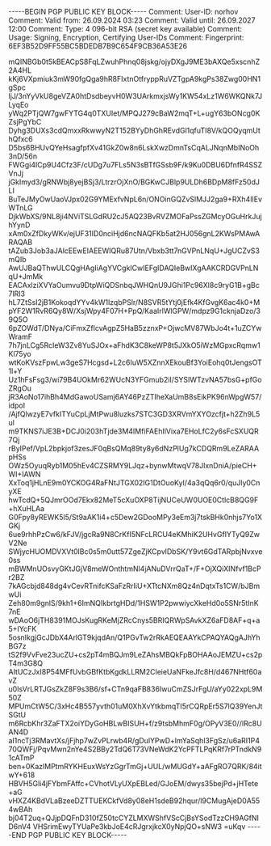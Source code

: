 -----BEGIN PGP PUBLIC KEY BLOCK-----
Comment: User-ID:	norhov
Comment: Valid from:	26.09.2024 03:23
Comment: Valid until:	26.09.2027 12:00
Comment: Type:	4 096-bit RSA (secret key available)
Comment: Usage:	Signing, Encryption, Certifying User-IDs
Comment: Fingerprint:	6EF3B52D9FF55BC5BDEDB7B9C654F9CB36A53E26


mQINBGb0t5kBEACpS8FqLZwuhPhnq08jskg/ojyDXgJ9ME3bAXQe5xscnhZ2A4HL
kKj6VXpmiuk3mW90fgQga9hR8FIxtnOtfryppRuVZTgpA9kgPs38Zwg00HN1gSpc
ljJ/3nYyVkU8geVZA0htDsdbeyvH0W3UArkmxjsWy1KW54xLz1W6WKQNk7JLyqEo
yWq2PTjQW7gwFYTG4q0TXUIet/MPQJ279cBaW2mqT+L+ugY63bONcg0KZsjPgYbC
Dyhg3DUXs3cdQmxxRkwwyN2T152BYyDhGhREvdGl1qfuTI8V/kQOQyqmUthQfxc6
D5bs6BHUvQYeHsagfpfXv41GkZ0w8n6LskXwzDmnTsCqALJNqnMbINoOh3nD/56n
FWGgi4ICp9U4Cfz3F/cUDg7u7FLs5N3sBTfGSsb9F/k9Ku0DBU6DfnfR4SSZVnJj
jGkImyd3/gRNWbj8yejBSj3/LtrzrOjXnO/BGKwCJBlp9ULDh6BDpM8fFz50dJLI
BuTeJMyOwUaoVJpx02G9YMExfvNpL6n/ONOinGQZvSlMJJ2ga9+RXh4lIEvWTnLG
DjkWbXS/9NL8ji4NViTSLGdRU2cJ5AQ23BvRVZMOFaPssZGMcyOGuHrkJujhYynD
xAm0xZfDkyWKv/ejUF31ID0nciHjd6ncNAQFKb5at2HJ056gnL2KWsPMAwARAQAB
tAZub3Job3aJAlcEEwEIAEEWIQRu87Utn/Vbxb3tt7nGVPnLNqU+JgUCZvS3mQIb
AwUJBaQThwULCQgHAgIiAgYVCgkICwIEFgIDAQIeBwIXgAAKCRDGVPnLNqU+JmMk
EACAxlziXVYaOumvu9DtpWiQDSnbqJWHQnU9JGhi1Pc96Xl8c9ryG1B+gBc7lRI3
hL7ZtSsI2jB1KokoqdYYv4kW1lzqbPSlr/N8SVR5tYtj0jEfk4KfGvgK6ac4k0+M
pYF2W1RvR6Qy8W/XsjWpy4F07H+PpQ/KaaIrlWlGPW/mdpz9G1cknjaDzo/39Q5O
6pZOWdT/DNya/CiFmxZfIcvAgpZ5HaB5zznxP+OjwcMV87WbJo4t+1uZCYwWramF
7h7jnLCg5RcIeW3Zv8YuSJOx+aFhdK3C8keWP8t5JXkO5iWzMGpxcRqmw1Kl75yo
wtKoKVszFpwLw3geS7Hcgsd+L2c6IuW5XZnnXEkouBf3YoiEohq0tJengsOT1l+Y
Uz1hFsFsg3/wi79B4UOkMr62WUcN3YFGmub2iI/SYSIWTzvNA57bsG+pfGoZRgOu
jR3AoNo17ihBh4MdGawoUSamj6AY46PzZTIheXaUmB8sEikPK96nWpgW57/idpoI
/AjfQlwzyE7vfkITYuCpLjMtPwu8luzks7STC3GD3XRVmYXYOzcfjt+h2Zh9L5ul
m9TKNS7iJE3B+DCJ0i203hTjde3M4IMfiFAEhIlVixa7EHoLfC2y6sFcSXUQR7Qj
rByIPef/VpL2bpkjof3zesJF0qBsQMq89ty8y6dNzPlUg7kCDQRm9LeZARAApHSs
OWz5OyuqRyb1M05hEv4CZSRMY9LJqz+bynwMtwqV78JlxnDniA/pieCH+WI+IAWN
XxToq1jHLnE9m0YCKOG4RaFNtJTGX02IG1DtOuoKyI/4a3qQq6r0/quJly0CnyXE
hwTcdQ+5QJmrOOd7Ekx82MeT5cXuOXP8TijNUCeUW0UOE0CtlcB8QG9F+hXuHLAa
G0Fpy8yREWK5l5/St9aAK1i4+c5Dew2GDooMPy3eEm3j7tskBHk0nhjs7Yo1XGKj
6ue9rhhPzCw6/kFJV/jgcRa9N8CrKfI5NFcLRCU4eKMhiK2UHvGfIYTyQ9ZwV2Ne
SWjycHUOMDVXVt0lBc0s5m0utt57ZgeZjKCpvlDbSK/Y9vt6GdTARpbjNvxve0ss
mBWMnUOsvyGKtJGjV8meWOnthtmNl4jANuDVrrQaT+/F+OjXQiXINfvf1BcPr2BZ
7kAGcbjd848dg4vCevRTnifcKSaFzRrIiU+XTtcNXm8Qz4nDqtxTs1CW/bJBmwUi
Zeh80m9gnlS/9kh1+6ImNQIkbrtgHDd/1HSW1P2pwwiycXkeHd0o5SNr5tInK7nE
wDAoO6jTH8391MOJsKugRKeMjZRcCnys5BRIQRWpSAvkXZ6aFD8AF+q+a5+IYcFK
5osnIkgjGcJDbX4ArlGT9kjqdAn/Q1PGvTw2rRkAEQEAAYkCPAQYAQgAJhYhBG7z
tS2f9VvFve23ucZU+cs2pT4mBQJm9LeZAhsMBQkFpBOHAAoJEMZU+cs2pT4m3G8Q
AItUCzJxI8P54MFfUvbGBfKtbKgdkLLRM2CleieUaNFkeJfc8H/d467NHtf60avZ
u0IsVrLRTJGsZkZ8F9s3B6/sf+CTn9qaFB836IwuCmZSJrFgU/aYy022xpL9M50Z
MPUmCtW5C/3xHc4B557yvth01uM0XhXvYtkbmqTI5rCQRpEr5S7lQ39YenJtSGtU
m6RcbKhr3ZaFTX2oiYDyGoHBLwBISUH+f/z9tsbMhmF0g/OPyV3E0//IRc8UAN4D
aI1ncTj3RMavtXs/jFjhp7wZvPLrwb4R/gDulYPwD+lmYaSqhl3FgSz/u6aRI1P4
70QWFj/PqvMwn2nYe4S2BBy2TdQ6T73VNeWdK2YcPFTLPqKRf7rPTndkN91cATmP
ben+0KazlMPtmRYKHEuxWsYzGgrTmGj+UUL/wMUGdY+aAFgRO7QRK/84itwY+618
HBVH5Gli4jFYbmFAffc+CVhotVLyUXpEBLed/GJoEM/dwys35bejPd+jHTete+aG
vHXZ4KBdVLaBzeeDZTTUEKCkfVd8y08eH1sdeB92hqur/l9CMugAjeD0A554wBAh
bj04T2uq+QJjpDQFnD310fZ50tcCYZLMXWShfVScCjBsYSodTzzCH9AGfNID6nV4
VHSrimEwyTYUaPe3kbJoE4cRJgrxjkcX0yNpjQO+sNW3
=uKqv
-----END PGP PUBLIC KEY BLOCK-----
